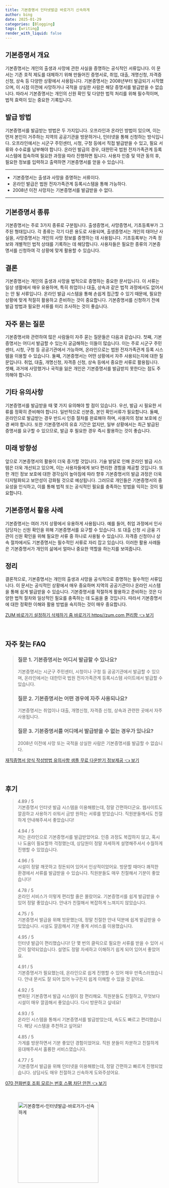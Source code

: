 ```yaml
---
title: 기본증명서 인터넷발급 바로가기 신속하게
author: bing
date: 2025-01-29
categories: [Blogging]
tags: [writing]
render_with_liquid: false
---
```



<h2 id='기본증명서 개요'>기본증명서 개요</h2>

<p>기본증명서는 개인의 출생과 사망에 관한 사실을 증명하는 공식적인 서류입니다. 이 문서는 기존 호적 제도를 대체하기 위해 만들어진 증명서로, 취업, 대출, 개명신청, 자격증 신청, 상속 등 다양한 상황에서 사용됩니다. 기본증명서는 2008년부터 발급되기 시작했으며, 이 시점 이전에 사망하거나 국적을 상실한 사람은 해당 증명서를 발급받을 수 없습니다. 따라서 기본증명서는 개인의 신원 확인 및 다양한 법적 처리를 위해 필수적이며, 법적 효력이 있는 중요한 기록입니다.</p>

<h2 id='발급 방법'>발급 방법</h2>

<p>기본증명서를 발급받는 방법은 두 가지입니다. 오프라인과 온라인 방법이 있으며, 이는 먼저 본인이 거주하는 지역의 공공기관을 방문하거나, 인터넷을 통해 신청하는 방식입니다. 오프라인에서는 시군구 주민센터, 시청, 구청 등에서 직접 발급받을 수 있고, 필요 서류와 수수료를 납부해야 합니다. 온라인 발급의 경우, 대한민국 법원 전자가족관계 등록시스템에 접속하여 필요한 과정을 따라 진행하면 됩니다. 사용자 인증 및 약관 동의 후, 필요한 정보를 입력하고 출력하면 기본증명서를 얻을 수 있습니다.</p>

<hr />

<ul>
    <li>기본증명서는 출생과 사망을 증명하는 서류이다.</li>
    <li>온라인 발급은 법원 전자가족관계 등록시스템을 통해 가능하다.</li>
    <li>2008년 이전 사망자는 기본증명서를 발급받을 수 없다.</li>
</ul>

<hr />

<h2 id='기본증명서 종류'>기본증명서 종류</h2>

<p>기본증명서는 주로 3가지 종류로 구분됩니다. 출생증명서, 사망증명서, 기초등록부가 그 주된 형태입니다. 각 종류는 각기 다른 용도로 사용되며, 출생증명서는 개인의 태어난 사실을, 사망증명서는 개인의 사망 정보를 증명하는 데 사용됩니다. 기초등록부는 가족 정보와 개별적인 법적 상태를 기록하는 데 해당합니다. 사용자들은 필요한 종류의 기본증명서를 신청하여 각 상황에 맞게 활용할 수 있습니다.</p>

<h2 id='결론'>결론</h2>

<p>기본증명서는 개인의 출생과 사망을 법적으로 증명하는 중요한 문서입니다. 이 서류는 일상 생활에서 매우 유용하며, 특히 취업이나 대출, 상속과 같은 법적 과정에서도 없어서는 안 될 서류입니다. 온라인 발급 시스템을 통해 손쉽게 접근할 수 있기 때문에, 필요한 상황에 맞게 적절히 활용하고 준비하는 것이 중요합니다. 기본증명서를 신청하기 전에 발급 방법과 필요한 서류를 미리 조사하는 것이 좋습니다.</p>

<h2 id='자주 묻는 질문'>자주 묻는 질문</h2>

<p>기본증명서와 관련하여 많은 사람들이 자주 묻는 질문들은 다음과 같습니다. 첫째, 기본증명서는 어디서 발급할 수 있는지 궁금해하는 이들이 많습니다. 이는 주로 시군구 주민센터, 시청, 구청 등 공공기관에서 가능하며, 온라인으로는 법원 전자가족관계 등록 시스템을 이용할 수 있습니다. 둘째, 기본증명서는 어떤 상황에서 자주 사용되는지에 대한 질문입니다. 취업, 대출, 개명신청, 자격증 신청, 상속 등에서 중요한 서류로 활용됩니다. 셋째, 과거에 사망했거나 국적을 잃은 개인은 기본증명서를 발급받지 못한다는 점도 주의해야 합니다.</p>

<h2 id='기타 유의사항'>기타 유의사항</h2>

<p>기본증명서를 발급받을 때 몇 가지 유의해야 할 점이 있습니다. 우선, 발급 시 필요한 서류를 정확히 준비해야 합니다. 일반적으로 신분증, 본인 확인서류가 필요합니다. 둘째, 온라인으로 발급받는 경우 반드시 인증 절차를 완료해야 하며, 사용자의 정보 보호에 신경 써야 합니다. 또한 기본증명서의 유효 기간은 없지만, 일부 상황에서는 최근 발급된 증명서를 요구할 수 있으므로, 발급 후 필요한 경우 즉시 활용하는 것이 좋습니다.</p>

<h2 id='미래 방향성'>미래 방향성</h2>

<p>앞으로 기본증명서의 활용이 더욱 증가할 것입니다. 기술 발달로 인해 온라인 발급 시스템은 더욱 개선되고 있으며, 이는 사용자들에게 보다 편리한 경험을 제공할 것입니다. 또한 개인 정보 보호에 대한 경각심이 높아짐에 따라 향후 기본증명서의 발급 과정은 더욱 디지털화되고 보안성이 강화될 것으로 예상됩니다. 그러므로 개인들은 기본증명서의 중요성을 인식하고, 이를 통해 법적 또는 공식적인 필요를 충족하는 방법을 익히는 것이 필요합니다.</p>

<h2 id='기본증명서 활용 사례'>기본증명서 활용 사례</h2>

<p>기본증명서는 여러 가지 상황에서 유용하게 사용됩니다. 예를 들어, 취업 과정에서 인사담당자는 신원 확인을 위해 기본증명서를 요구할 수 있습니다. 또 대출 신청 시 금융 기관이 신원 확인을 위해 필요한 서류 중 하나로 사용될 수 있습니다. 자격증 신청이나 상속 절차에서도 기본증명서는 필수적인 서류로 자리 잡고 있습니다. 이러한 활용 사례들은 기본증명서가 개인의 삶에서 얼마나 중요한 역할을 하는지를 보여줍니다.</p>

<h2 id='정리'>정리</h2>

<p>결론적으로, 기본증명서는 개인의 출생과 사망을 공식적으로 증명하는 필수적인 서류입니다. 이 문서는 공식적인 상황에서 매우 중요하며 지역의 공공기관이나 온라인 시스템을 통해 쉽게 발급받을 수 있습니다. 기본증명서를 적절하게 활용하고 준비하는 것은 다양한 법적 절차와 일상적인 필요를 충족하는 데 도움을 줄 것입니다. 따라서 기본증명서에 대한 정확한 이해와 활용 방법을 숙지하는 것이 매우 중요합니다.</p>


<p><a class="click-button" title="ZUM 바로가기 설정하기 삭제하기 줌 바로가기 https//zum.com 편리함" href="https://afficreate.github.io/posts/ZUM-%EB%B0%94%EB%A1%9C%EA%B0%80%EA%B8%B0-%EC%84%A4%EC%A0%95%ED%95%98%EA%B8%B0-%EC%82%AD%EC%A0%9C%ED%95%98%EA%B8%B0-%EC%A4%8C-%EB%B0%94%EB%A1%9C%EA%B0%80%EA%B8%B0-httpszum.com-%ED%8E%B8%EB%A6%AC%ED%95%A8/" rel="dofollow">ZUM 바로가기 설정하기 삭제하기 줌 바로가기 https//zum.com 편리함 👈 보기</a></p><br>
<h2 id='자주_찾는_FAQ'>자주 찾는 FAQ</h2>
<div itemscope="" itemtype="https://schema.org/FAQPage"> 
<blockquote> 
<div itemscope="" itemprop="mainEntity" itemtype="https://schema.org/Question"> 
<h3 itemprop="name">질문 1. 기본증명서는 어디서 발급할 수 있나요? </h3> 
<div itemscope="" itemprop="acceptedAnswer" itemtype="https://schema.org/Answer"> 
<span itemprop="text"> 
<p>기본증명서는 시군구 주민센터, 시청이나 구청 등 공공기관에서 발급할 수 있으며, 온라인에서는 대한민국 법원 전자가족관계 등록시스템 사이트에서 발급할 수 있습니다.</p> 
</span> 
</div> 
</div> 
<div itemscope="" itemprop="mainEntity" itemtype="https://schema.org/Question"> 
<h3 itemprop="name">질문 2. 기본증명서는 어떤 경우에 자주 사용되나요? </h3> 
<div itemscope="" itemprop="acceptedAnswer" itemtype="https://schema.org/Answer"> 
<span itemprop="text"> 
<p>기본증명서는 취업이나 대출, 개명신청, 자격증 신청, 상속과 관련한 곳에서 자주 사용됩니다.</p> 
</span> 
</div> 
</div> 
<div itemscope="" itemprop="mainEntity" itemtype="https://schema.org/Question"> 
<h3 itemprop="name">질문 3. 기본증명서를 어디에서 발급받을 수 없는 경우가 있나요? </h3> 
<div itemscope="" itemprop="acceptedAnswer" itemtype="https://schema.org/Answer"> 
<span itemprop="text"> 
<p>2008년 이전에 사망 또는 국적을 상실한 사람은 기본증명서를 발급할 수 없습니다.</p> 
</span> 
</div> 
</div> 
</blockquote> 
</div>
<p><a class="click-button" title="재직증명서 양식 작성방법 유의사항 샘플 무료 다운받기 정보제공" href="https://afficreate.github.io/posts/%EC%9E%AC%EC%A7%81%EC%A6%9D%EB%AA%85%EC%84%9C-%EC%96%91%EC%8B%9D-%EC%9E%91%EC%84%B1%EB%B0%A9%EB%B2%95-%EC%9C%A0%EC%9D%98%EC%82%AC%ED%95%AD-%EC%83%98%ED%94%8C-%EB%AC%B4%EB%A3%8C-%EB%8B%A4%EC%9A%B4%EB%B0%9B%EA%B8%B0-%EC%A0%95%EB%B3%B4%EC%A0%9C%EA%B3%B5/" rel="dofollow">재직증명서 양식 작성방법 유의사항 샘플 무료 다운받기 정보제공 👈 보기</a></p><br>
<h2 id='후기'>후기</h2>
<div itemscope itemtype="https://schema.org/Product">
  <blockquote>
  <div itemprop="review" itemscope itemtype="https://schema.org/Review">
      <div itemprop="reviewRating" itemscope itemtype="https://schema.org/Rating"> <span itemprop="ratingValue">4.89</span> / <span itemprop="bestRating">5</span> </div>
      <span itemprop="reviewBody">기본증명서 인터넷 발급 시스템을 이용해봤는데, 정말 간편하더군요. 웹사이트도 깔끔하고 사용하기 쉬워서 금방 원하는 서류를 받았습니다. 직원분들께서도 친절하게 안내해주셔서 좋았습니다!</span>
  </div>
  <br>
  <div itemprop="review" itemscope itemtype="https://schema.org/Review">
      <div itemprop="reviewRating" itemscope itemtype="https://schema.org/Rating"> <span itemprop="ratingValue">4.94</span> / <span itemprop="bestRating">5</span> </div>
      <span itemprop="reviewBody">저는 온라인으로 기본증명서를 발급받았어요. 인증 과정도 복잡하지 않고, 혹시나 도움이 필요할까 걱정했는데, 상담원이 정말 자세하게 설명해주셔서 수월하게 진행할 수 있었습니다.</span>
  </div>
  <br>
  <div itemprop="review" itemscope itemtype="https://schema.org/Review">
      <div itemprop="reviewRating" itemscope itemtype="https://schema.org/Rating"> <span itemprop="ratingValue">4.96</span> / <span itemprop="bestRating">5</span> </div>
      <span itemprop="reviewBody">시설이 정말 깨끗하고 정돈되어 있어서 인상적이었어요. 방문할 때마다 쾌적한 환경에서 서류를 발급받을 수 있습니다. 직원분들도 매우 친절해서 기분이 좋았습니다!</span>
  </div>
  <br>
  <div itemprop="review" itemscope itemtype="https://schema.org/Review">
      <div itemprop="reviewRating" itemscope itemtype="https://schema.org/Rating"> <span itemprop="ratingValue">4.78</span> / <span itemprop="bestRating">5</span> </div>
      <span itemprop="reviewBody">온라인 서비스가 이렇게 편리할 줄은 몰랐어요. 기본증명서를 쉽게 발급받을 수 있어 정말 좋았습니다. 안내가 친절해서 복잡하게 느껴지지 않았습니다.</span>
  </div>
  <br>
  <div itemprop="review" itemscope itemtype="https://schema.org/Review">
      <div itemprop="reviewRating" itemscope itemtype="https://schema.org/Rating"> <span itemprop="ratingValue">4.75</span> / <span itemprop="bestRating">5</span> </div>
      <span itemprop="reviewBody">기본증명서 발급을 위해 방문했는데, 정말 친절한 안내 덕분에 쉽게 발급받을 수 있었습니다. 시설도 깔끔해서 기분 좋게 서비스를 이용했습니다.</span>
  </div>
  <br>
  <div itemprop="review" itemscope itemtype="https://schema.org/Review">
      <div itemprop="reviewRating" itemscope itemtype="https://schema.org/Rating"> <span itemprop="ratingValue">4.95</span> / <span itemprop="bestRating">5</span> </div>
      <span itemprop="reviewBody">인터넷 발급이 편리했습니다! 단 몇 번의 클릭으로 필요한 서류를 받을 수 있어 시간이 절약되었습니다. 설명도 정말 자세하고 이해하기 쉽게 되어 있어서 좋았어요.</span>
  </div>
  <br>
  <div itemprop="review" itemscope itemtype="https://schema.org/Review">
      <div itemprop="reviewRating" itemscope itemtype="https://schema.org/Rating"> <span itemprop="ratingValue">4.91</span> / <span itemprop="bestRating">5</span> </div>
      <span itemprop="reviewBody">기본증명서가 필요했는데, 온라인으로 쉽게 진행할 수 있어 매우 만족스러웠습니다. 안내 문서도 잘 되어 있어 누구든지 쉽게 이해할 수 있을 것 같아요.</span>
  </div>
  <br>
  <div itemprop="review" itemscope itemtype="https://schema.org/Review">
      <div itemprop="reviewRating" itemscope itemtype="https://schema.org/Rating"> <span itemprop="ratingValue">4.92</span> / <span itemprop="bestRating">5</span> </div>
      <span itemprop="reviewBody">변화된 기본증명서 발급 시스템이 참 편리해요. 직원분들도 친절하고, 무엇보다 시설이 매우 깔끔해서 좋았습니다. 다시 방문하고 싶네요!</span>
  </div>
  <br>
  <div itemprop="review" itemscope itemtype="https://schema.org/Review">
      <div itemprop="reviewRating" itemscope itemtype="https://schema.org/Rating"> <span itemprop="ratingValue">4.93</span> / <span itemprop="bestRating">5</span> </div>
      <span itemprop="reviewBody">온라인 시스템을 통해서 기본증명서를 발급받았는데, 속도도 빠르고 편리했습니다. 해당 시스템을 추천하고 싶어요!</span>
  </div>
  <br>
  <div itemprop="review" itemscope itemtype="https://schema.org/Review">
      <div itemprop="reviewRating" itemscope itemtype="https://schema.org/Rating"> <span itemprop="ratingValue">4.85</span> / <span itemprop="bestRating">5</span> </div>
      <span itemprop="reviewBody">가게를 방문하면서 기분 좋았던 경험이었어요. 직원 분들이 차분하고 친절하게 응대해주셔서 훌륭한 서비스였습니다.</span>
  </div>
  <br>
  <div itemprop="review" itemscope itemtype="https://schema.org/Review">
      <div itemprop="reviewRating" itemscope itemtype="https://schema.org/Rating"> <span itemprop="ratingValue">4.77</span> / <span itemprop="bestRating">5</span> </div>
      <span itemprop="reviewBody">기본증명서 발급을 위해 인터넷을 이용해봤는데, 정말 간편하고 빠르게 진행되었습니다. 상담사도 매우 친절하고 신속하게 도와주셨어요.</span>
  </div>
  </blockquote>
</div>
<p><a class="click-button" title="070 전화번호 조회 모르는 번호 스팸 차단 안전" href="https://afficreate.github.io/posts/070-%EC%A0%84%ED%99%94%EB%B2%88%ED%98%B8-%EC%A1%B0%ED%9A%8C-%EB%AA%A8%EB%A5%B4%EB%8A%94-%EB%B2%88%ED%98%B8-%EC%8A%A4%ED%8C%B8-%EC%B0%A8%EB%8B%A8-%EC%95%88%EC%A0%84/" rel="dofollow">070 전화번호 조회 모르는 번호 스팸 차단 안전 👈 보기</a></p><br>
<figure class="image"><img src="https://afficreate.github.io/assets/img/thumbnail/기본증명서-인터넷발급-바로가기-신속하게.webp" alt="기본증명서-인터넷발급-바로가기-신속하게" width="256" height="256"></figure>